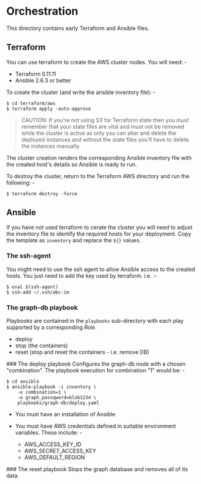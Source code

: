 # Orchestration
This directory contains early Terraform and Ansible files.

## Terraform
You can use terraform to create the AWS cluster nodes. You will need: -

- Terraform 0.11.11
- Ansible 2.6.3 or better

To create the cluster (and write the ansible inventory file): -

    $ cd terraform/aws
    $ terraform apply -auto-approve

>   CAUTION: If you're not using S3 for Terraform state then
    you *must* remember that your state files are vital and must not be
    removed while the cluster is active as only you can alter and delete
    the deployed instances and without the state files you'll have to
    delete the instances manually.

The cluster creation renders the corresponding Ansible inventory file
with the created host's details so Ansible is ready to run.
 
To destroy the cluster, return to the Terraform AWS directory and run
the following: -

    $ terraform destroy -force

## Ansible
If you have not used terraform to cerate the cluster you will need to adjust
the inventory file to identify the required hosts for your deployment.
Copy the template as `inventory` and replace the `${}` values.

### The ssh-agent
You might need to use the ssh agent to allow Ansible access to the
created hosts. You just need to add the key used by terraform. i.e. :-

    $ eval $(ssh-agent)
    $ ssh-add ~/.ssh/abc-im

### The graph-db playbook
Playbooks are contained in the `playbooks` sub-directory with each play
supported by a corresponding *Role*. 

-   deploy
-   stop (the containers)
-   reset (stop and reset the containers - i.e. remove DB)

### The deploy playbook
Configures the graph-db node with a chosen "combination".
The playbook execution for combination "1" would be: -

    $ cd ansible
    $ ansible-playbook -i inventory \
        -e combination=1 \
        -e graph_passqword=blob1234 \
        playbooks/graph-db/deploy.yaml 

-   You must have an installation of Ansible
-   You must have AWS credentials defined in suitable environment variables.
    These include: -
    
    -   AWS_ACCESS_KEY_ID
    -   AWS_SECRET_ACCESS_KEY
    -   AWS_DEFAULT_REGION

### The reset playbook
Stops the graph database and removes all of its data.
